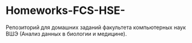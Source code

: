 # Homeworks-FCS-HSE-
Репозиторий для домашних заданий факультета компьютерных наук ВШЭ (Анализ данных в биологии и медицине).

